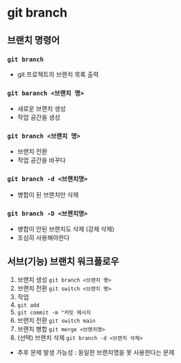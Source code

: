 # git branch

## 브랜치 명령어

### `git branch`

- git 프로젝트의 브랜치 목록 출력

### `git baranch <브랜치 명>`

- 새로운 브랜치 생성
- 작업 공간을 생성

### `git branch <브랜치 명>`

- 브랜치 전환
- 작업 공간을 바꾸다

### `git branch -d <브랜치명>`

- 병합이 된 브랜치만 삭제

### `git branch -D <브랜치명>`

- 병합이 안된 브랜치도 삭제 (강제 삭제)
- 조심히 사용해야한다

## 서브(기능) 브랜치 워크플로우

1. 브랜치 생성 `git branch <브랜치 명>`
2. 브랜치 전환 `git switch <브랜치 명>`
3. 작업
4. `git add`
5. `git commit -m "커밋 메시지`
6. 브랜치 전환 `git switch main`
7. 브랜치 병합 `git merge <브랜치명>`
8. (선택) 브랜치 삭제 `git branch -d <브랜치 삭제>`
  - 추후 문제 발생 가능성 : 동일한 브랜치명을 못 사용한다는 문제 